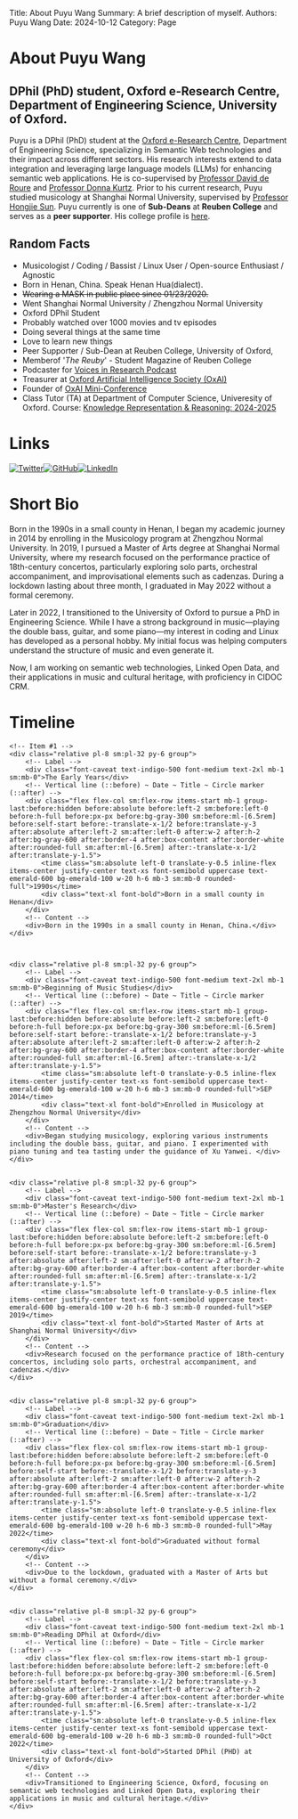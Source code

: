 Title:   About Puyu Wang
Summary: A brief description of myself.
Authors: Puyu Wang
Date:    2024-10-12
Category: Page

# About Puyu Wang

## DPhil (PhD) student, Oxford e-Research Centre, Department of Engineering Science, University of Oxford.  
Puyu is a DPhil (PhD) student at the [Oxford e-Research Centre](https://oerc.ox.ac.uk/), Department of Engineering Science, specializing in Semantic Web technologies and their impact across different sectors. His research interests extend to data integration and leveraging large language models (LLMs) for enhancing semantic web applications. He is co-supervised by [Professor David de Roure](https://eng.ox.ac.uk/people/david-de-roure/) and [Professor Donna Kurtz](https://eng.ox.ac.uk/people/donna-kurtz/). Prior to his current research, Puyu studied musicology at Shanghai Normal University, supervised by [Professor Hongjie Sun](https://drsun.online/%e4%b8%aa%e4%ba%ba%e8%b5%84%e6%96%99/). 
Puyu currently is one of **Sub-Deans** at **Reuben College** and serves as a **peer supporter**. His college profile is [here](https://reuben.ox.ac.uk/people/puyu-wang). 


## Random Facts
 
- Musicologist / Coding / Bassist / Linux User / Open-source Enthusiast / Agnostic
- Born in Henan, China. Speak Henan Hua(dialect).   
- ~~Wearing a MASK in public place since 01/23/2020.~~
- Went Shanghai Normal University / Zhengzhou Normal University
- Oxford DPhil Student
- Probably watched over 1000 movies and tv episodes
- Doing several things at the same time
- Love to learn new things
- Peer Supporter / Sub-Dean at Reuben College, University of Oxford,
- Memberof '_The Reuby_' - Student Magazine of Reuben College
- Podcaster for [Voices in Research Podcast](https://www.voicesinresearch.co.uk/)
- Treasurer at [Oxford ArtificiaI Intelligence Society (OxAI)](https://www.oxai.org/theteam)
- Founder of [OxAI Mini-Conference](https://www.oxai.org/mini-conference)
- Class Tutor (TA) at Department of Computer Science, Univeresity of Oxford. Course: [Knowledge Representation & Reasoning:  2024-2025](https://www.cs.ox.ac.uk/teaching/courses/2024-2025/KRR/)  

# Links

[![Twitter](https://img.shields.io/badge/Twitter-1DA1F2?style=for-the-badge&logo=twitter&logoColor=white)](https://twitter.com/puyu1001)[![GitHub](https://img.shields.io/badge/GitHub-181717?style=for-the-badge&logo=github&logoColor=white)](https://github.com/PaulWang1905)[![LinkedIn](https://img.shields.io/badge/LinkedIn-0077B5?style=for-the-badge&logo=linkedin&logoColor=white)](https://www.linkedin.com/in/puyu-wang/)

# Short Bio

Born in the 1990s in a small county in Henan, I began my academic journey in 2014 by enrolling in the Musicology program at Zhengzhou Normal University. In 2019, I pursued a Master of Arts degree at Shanghai Normal University, where my research focused on the performance practice of 18th-century concertos, particularly exploring solo parts, orchestral accompaniment, and improvisational elements such as cadenzas. During a lockdown lasting about three month, I graduated in May 2022 without a formal ceremony.

Later in 2022, I transitioned to the University of Oxford to pursue a PhD in Engineering Science. While I have a strong background in music—playing the double bass, guitar, and some piano—my interest in coding and Linux has developed as a personal hobby. My initial focus was helping computers understand the structure of music and even generate it.

Now, I am working on semantic web technologies, Linked Open Data, and their applications in music and cultural heritage, with proficiency in CIDOC CRM.

# Timeline
<div class="-my-6">

    <!-- Item #1 -->
    <div class="relative pl-8 sm:pl-32 py-6 group">
        <!-- Label -->
        <div class="font-caveat text-indigo-500 font-medium text-2xl mb-1 sm:mb-0">The Early Years</div>
        <!-- Vertical line (::before) ~ Date ~ Title ~ Circle marker (::after) -->
        <div class="flex flex-col sm:flex-row items-start mb-1 group-last:before:hidden before:absolute before:left-2 sm:before:left-0 before:h-full before:px-px before:bg-gray-300 sm:before:ml-[6.5rem] before:self-start before:-translate-x-1/2 before:translate-y-3 after:absolute after:left-2 sm:after:left-0 after:w-2 after:h-2 after:bg-gray-600 after:border-4 after:box-content after:border-white after:rounded-full sm:after:ml-[6.5rem] after:-translate-x-1/2 after:translate-y-1.5">
            <time class="sm:absolute left-0 translate-y-0.5 inline-flex items-center justify-center text-xs font-semibold uppercase text-emerald-600 bg-emerald-100 w-20 h-6 mb-3 sm:mb-0 rounded-full">1990s</time>
            <div class="text-xl font-bold">Born in a small county in Henan</div>
        </div>
        <!-- Content -->
        <div>Born in the 1990s in a small county in Henan, China.</div>
    </div>
    

    
    <div class="relative pl-8 sm:pl-32 py-6 group">
        <!-- Label -->
        <div class="font-caveat text-indigo-500 font-medium text-2xl mb-1 sm:mb-0">Beginning of Music Studies</div>
        <!-- Vertical line (::before) ~ Date ~ Title ~ Circle marker (::after) -->
        <div class="flex flex-col sm:flex-row items-start mb-1 group-last:before:hidden before:absolute before:left-2 sm:before:left-0 before:h-full before:px-px before:bg-gray-300 sm:before:ml-[6.5rem] before:self-start before:-translate-x-1/2 before:translate-y-3 after:absolute after:left-2 sm:after:left-0 after:w-2 after:h-2 after:bg-gray-600 after:border-4 after:box-content after:border-white after:rounded-full sm:after:ml-[6.5rem] after:-translate-x-1/2 after:translate-y-1.5">
            <time class="sm:absolute left-0 translate-y-0.5 inline-flex items-center justify-center text-xs font-semibold uppercase text-emerald-600 bg-emerald-100 w-20 h-6 mb-3 sm:mb-0 rounded-full">SEP 2014</time>
            <div class="text-xl font-bold">Enrolled in Musicology at Zhengzhou Normal University</div>
        </div>
        <!-- Content -->
        <div>Began studying musicology, exploring various instruments including the double bass, guitar, and piano. I experimented with piano tuning and tea tasting under the guidance of Xu Yanwei. </div>
    </div>
    
    
    <div class="relative pl-8 sm:pl-32 py-6 group">
        <!-- Label -->
        <div class="font-caveat text-indigo-500 font-medium text-2xl mb-1 sm:mb-0">Master's Research</div>
        <!-- Vertical line (::before) ~ Date ~ Title ~ Circle marker (::after) -->
        <div class="flex flex-col sm:flex-row items-start mb-1 group-last:before:hidden before:absolute before:left-2 sm:before:left-0 before:h-full before:px-px before:bg-gray-300 sm:before:ml-[6.5rem] before:self-start before:-translate-x-1/2 before:translate-y-3 after:absolute after:left-2 sm:after:left-0 after:w-2 after:h-2 after:bg-gray-600 after:border-4 after:box-content after:border-white after:rounded-full sm:after:ml-[6.5rem] after:-translate-x-1/2 after:translate-y-1.5">
            <time class="sm:absolute left-0 translate-y-0.5 inline-flex items-center justify-center text-xs font-semibold uppercase text-emerald-600 bg-emerald-100 w-20 h-6 mb-3 sm:mb-0 rounded-full">SEP 2019</time>
            <div class="text-xl font-bold">Started Master of Arts at Shanghai Normal University</div>
        </div>
        <!-- Content -->
        <div>Research focused on the performance practice of 18th-century concertos, including solo parts, orchestral accompaniment, and cadenzas.</div>
    </div>

    
    <div class="relative pl-8 sm:pl-32 py-6 group">
        <!-- Label -->
        <div class="font-caveat text-indigo-500 font-medium text-2xl mb-1 sm:mb-0">Graduation</div>
        <!-- Vertical line (::before) ~ Date ~ Title ~ Circle marker (::after) -->
        <div class="flex flex-col sm:flex-row items-start mb-1 group-last:before:hidden before:absolute before:left-2 sm:before:left-0 before:h-full before:px-px before:bg-gray-300 sm:before:ml-[6.5rem] before:self-start before:-translate-x-1/2 before:translate-y-3 after:absolute after:left-2 sm:after:left-0 after:w-2 after:h-2 after:bg-gray-600 after:border-4 after:box-content after:border-white after:rounded-full sm:after:ml-[6.5rem] after:-translate-x-1/2 after:translate-y-1.5">
            <time class="sm:absolute left-0 translate-y-0.5 inline-flex items-center justify-center text-xs font-semibold uppercase text-emerald-600 bg-emerald-100 w-20 h-6 mb-3 sm:mb-0 rounded-full">May 2022</time>
            <div class="text-xl font-bold">Graduated without formal ceremony</div>
        </div>
        <!-- Content -->
        <div>Due to the lockdown, graduated with a Master of Arts but without a formal ceremony.</div>
    </div>
    
    
    <div class="relative pl-8 sm:pl-32 py-6 group">
        <!-- Label -->
        <div class="font-caveat text-indigo-500 font-medium text-2xl mb-1 sm:mb-0">Reading DPhil at Oxford</div>
        <!-- Vertical line (::before) ~ Date ~ Title ~ Circle marker (::after) -->
        <div class="flex flex-col sm:flex-row items-start mb-1 group-last:before:hidden before:absolute before:left-2 sm:before:left-0 before:h-full before:px-px before:bg-gray-300 sm:before:ml-[6.5rem] before:self-start before:-translate-x-1/2 before:translate-y-3 after:absolute after:left-2 sm:after:left-0 after:w-2 after:h-2 after:bg-gray-600 after:border-4 after:box-content after:border-white after:rounded-full sm:after:ml-[6.5rem] after:-translate-x-1/2 after:translate-y-1.5">
            <time class="sm:absolute left-0 translate-y-0.5 inline-flex items-center justify-center text-xs font-semibold uppercase text-emerald-600 bg-emerald-100 w-20 h-6 mb-3 sm:mb-0 rounded-full">Oct 2022</time>
            <div class="text-xl font-bold">Started DPhil (PHD) at University of Oxford</div>
        </div>
        <!-- Content -->
        <div>Transitioned to Engineering Science, Oxford, focusing on semantic web technologies and Linked Open Data, exploring their applications in music and cultural heritage.</div>
    </div>

</div>

